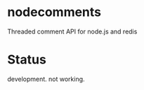 nodecomments
============

Threaded comment API for node.js and redis

Status
============
development. not working.